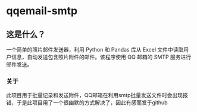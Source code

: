 # qqemail-smtp

## 这是什么？
一个简单的照片邮件发送器，利用 Python 和 Pandas 库从 Excel 文件中读取用户信息，自动发送包含照片附件的邮件。该程序使用 QQ 邮箱的 SMTP 服务进行邮件发送。

### 关于
此项目用于批量记录和发送附件，QQ邮箱在利用smtp批量发送文件时会出现报错，于是此项目用了一个很幽默的方式解决了，因此有感而发于github
